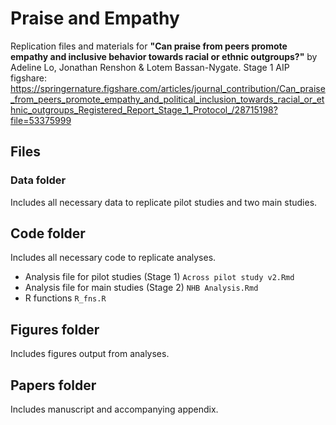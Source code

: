 # Praise and Empathy

Replication files and materials for **"Can praise from peers promote empathy and inclusive behavior towards racial or ethnic outgroups?"** by Adeline Lo, Jonathan Renshon & Lotem Bassan-Nygate. Stage 1 AIP figshare: https://springernature.figshare.com/articles/journal_contribution/Can_praise_from_peers_promote_empathy_and_political_inclusion_towards_racial_or_ethnic_outgroups_Registered_Report_Stage_1_Protocol_/28715198?file=53375999

## Files

### Data folder

Includes all necessary data to replicate pilot studies and two main studies.

## Code folder

Includes all necessary code to replicate analyses.

* Analysis file for pilot studies (Stage 1) `Across pilot study v2.Rmd`
* Analysis file for main studies (Stage 2) `NHB Analysis.Rmd`
* R functions `R_fns.R`

## Figures folder

Includes figures output from analyses.

## Papers folder

Includes manuscript and accompanying appendix.

